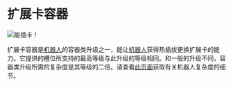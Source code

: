 # 扩展卡容器

![能插卡！](oredict:opencomputers:cardContainer1)

扩展卡容器是[机器人](../block/robot.md)的容器类升级之一，能让[机器人](../block/robot.md)获得热插拔更换扩展卡的能力。它提供的槽位所支持的最高等级与此升级的等级相同。和一般的升级不同，容器类升级所需的复杂度是其等级的二倍。请查看[此页面](../block/robot.md)获取有关机器人复杂度的细节。

